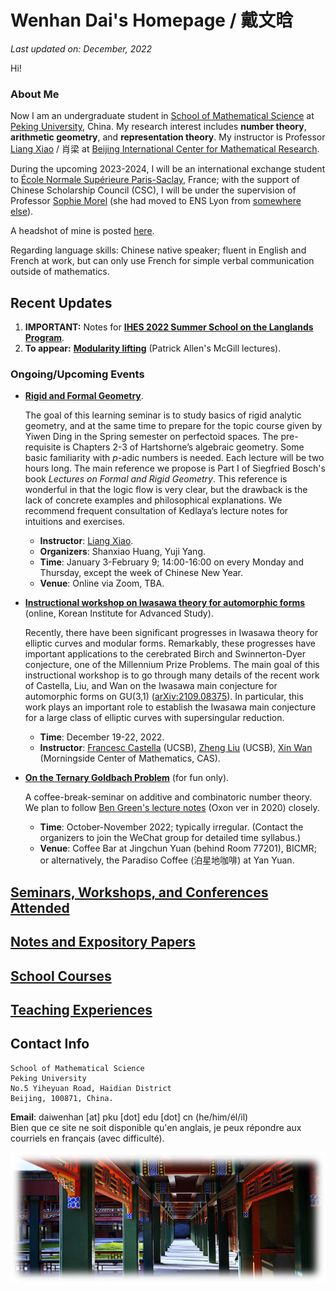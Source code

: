 # Wenhan Dai's Homepage / 戴文晗

_Last updated on: December, 2022_

Hi!

### About Me

Now I am an undergraduate student in [School of Mathematical Science](http://english.math.pku.edu.cn) at [Peking University](https://www.pku.edu.cn), China. My research interest includes **number theory**, **arithmetic geometry**, and **representation theory**. My instructor is Professor [Liang Xiao](https://bicmr.pku.edu.cn/~lxiao/index.htm) / 肖梁 at [Beijing International Center for Mathematical Research](https://bicmr.pku.edu.cn). 

During the upcoming 2023-2024, I will be an international exchange student to [École Normale Supérieure Paris-Saclay](https://ens-paris-saclay.com), France; with the support of Chinese Scholarship Council (CSC), I will be under the supervision of Professor [Sophie Morel](https://perso.ens-lyon.fr/sophie.morel/) (she had moved to ENS Lyon from [somewhere else](https://www.math.princeton.edu/people/sophie-morel)). 

A headshot of mine is posted [here](./headshot.jpg).

Regarding language skills: Chinese native speaker; fluent in English and French at work, but can only use French for simple verbal communication outside of mathematics.

## Recent Updates

1. **IMPORTANT:** Notes for [**IHES 2022 Summer School on the Langlands Program**](./IHES22/IHES22.md).
2. **To appear:** [**Modularity lifting**](./miscellanea/modlift.pdf) (Patrick Allen's McGill lectures).

### Ongoing/Upcoming Events

- [**Rigid and Formal Geometry**](./rigid/rigid.md).

  The goal of this learning seminar is to study basics of rigid analytic geometry, and at the same time to prepare for the topic course given by Yiwen Ding in the Spring semester on perfectoid spaces. The pre-requisite is Chapters 2-3 of Hartshorne’s algebraic geometry. Some basic familiarity with _p_-adic numbers is needed. Each lecture will be two hours long. The main reference we propose is Part I of Siegfried Bosch's book _Lectures on Formal and Rigid Geometry_. This reference is wonderful in that the logic flow is very clear, but the drawback is the lack of concrete examples and philosophical explanations. We recommend frequent consultation of Kedlaya’s lecture notes for intuitions and exercises.
  - **Instructor**: [Liang Xiao](https://bicmr.pku.edu.cn/~lxiao/index.htm).
  - **Organizers**: Shanxiao Huang, Yuji Yang. 
  - **Time**: January 3-February 9; 14:00-16:00 on every Monday and Thursday, except the week of Chinese New Year. 
  - **Venue**: Online via Zoom, TBA.

- [**Instructional workshop on Iwasawa theory for automorphic forms**](./Iwasawa2022/Iwasawa2022.md) (online, Korean Institute for Advanced Study).

  Recently, there have been significant progresses in Iwasawa theory for elliptic curves and modular forms. Remarkably, these progresses have important applications to the cerebrated Birch and Swinnerton-Dyer conjecture, one of the Millennium Prize Problems. The main goal of this instructional workshop is to go through many details of the recent work of Castella, Liu, and Wan on the Iwasawa main conjecture for automorphic forms on GU(3,1) ([arXiv:2109.08375](https://arxiv.org/abs/2109.08375)). In particular, this work plays an important role to establish the Iwasawa main conjecture for a large class of elliptic curves with supersingular reduction.
  - **Time**: December 19-22, 2022.
  - **Instructor**: [Francesc Castella](https://web.math.ucsb.edu/~castella/) (UCSB), [Zheng Liu](https://web.math.ucsb.edu/~zliu/) (UCSB), [Xin Wan](http://www.mcm.ac.cn/people/members/202011/t20201113_593075.html) (Morningside Center of Mathematics, CAS).

- [**On the Ternary Goldbach Problem**](./Goldbach/Goldbach.md) (for fun only).

  A coffee-break-seminar on additive and combinatoric number theory. We plan to follow [Ben Green's lecture notes](https://courses-archive.maths.ox.ac.uk/node/view_material/49404) (Oxon ver in 2020) closely.
  - **Time**: October-November 2022; typically irregular. (Contact the organizers to join the WeChat group for detailed time syllabus.)
  - **Venue**: Coffee Bar at Jingchun Yuan (behind Room 77201), BICMR; or alternatively, the Paradiso Coffee (泊星地咖啡) at Yan Yuan.


## [Seminars, Workshops, and Conferences Attended](./swc.md)

## [Notes and Expository Papers](./notes.md)

## [School Courses](./courses.md)

## [Teaching Experiences](./teaching.md)


## Contact Info

```
School of Mathematical Science
Peking University
No.5 Yiheyuan Road, Haidian District
Beijing, 100871, China.
```

**Email**: daiwenhan [at] pku [dot] edu [dot] cn (he/him/él/il)
<br/>
Bien que ce site ne soit disponible qu'en anglais, je peux répondre aux courriels en français (avec difficulté).

![summer](./landscape-summer.png)